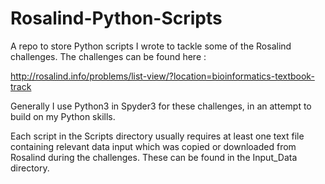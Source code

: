 # Rosalind-Python-Scripts
A repo to store Python scripts I wrote to tackle some of the Rosalind challenges. 
The challenges can be found here : 

http://rosalind.info/problems/list-view/?location=bioinformatics-textbook-track

Generally I use Python3 in Spyder3 for these challenges, in an attempt to build on my Python skills.

Each script in the Scripts directory usually requires at least one text file containing relevant data input which was copied or downloaded from Rosalind during the challenges. These can be found in the Input_Data directory.
